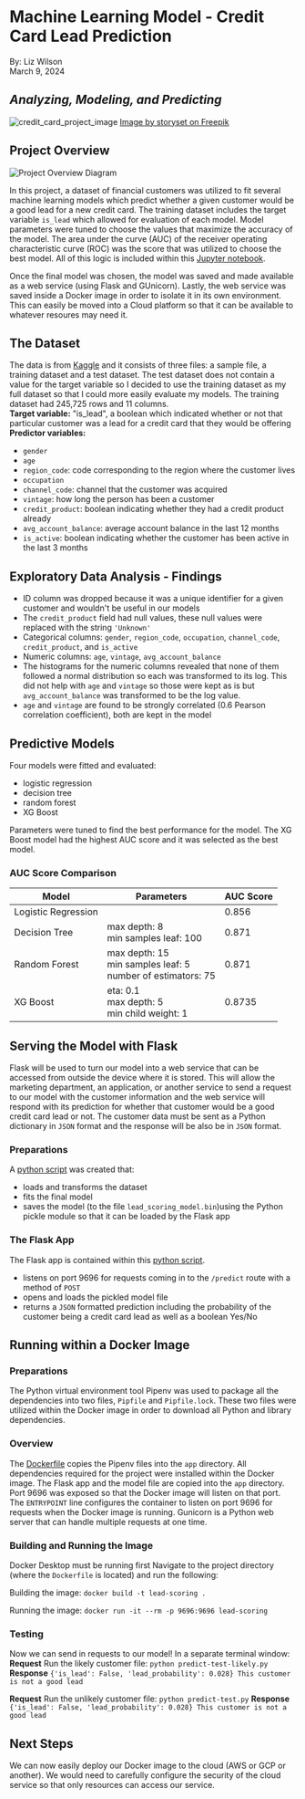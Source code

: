 # Machine Learning Model - Credit Card Lead Prediction

By: Liz Wilson<br>
March 9, 2024

## *Analyzing, Modeling, and Predicting*

![credit_card_project_image](assets/credit_card_image.jpg)
<a href="https://www.freepik.com/free-vector/plain-credit-card-concept-illustration_5359093.htm#fromView=search&page=1&position=22&uuid=d90e714c-176e-4590-b63d-05cae216409b">Image by storyset on Freepik</a>

## Project Overview
![Project Overview Diagram](assets/project_overview.jpg)

In this project, a dataset of financial customers was utilized to fit several machine learning models which predict whether a given customer would be a good lead for a new credit card.  The training dataset includes the target variable `is_lead` which allowed for evaluation of each model.  Model parameters were tuned to choose the values that maximize the accuracy of the model.  The area under the curve (AUC) of the receiver operating characteristic curve (ROC) was the score that was utilized to choose the best model.  All of this logic is included within this [Jupyter notebook](notebook.ipynb).

Once the final model was chosen, the model was saved and made available as a web service (using Flask and GUnicorn).  Lastly, the web service was saved inside a Docker image in order to isolate it in its own environment.  This can easily be moved into a Cloud platform so that it can be available to whatever resoures may need it.

## The Dataset
The data is from [Kaggle](https://www.kaggle.com/datasets/sajidhussain3/jobathon-may-2021-credit-card-lead-prediction) and it consists of three files: a sample file, a training dataset and a test dataset.  The test dataset does not contain a value for the target variable so I decided to use the training dataset as my full dataset so that I could more easily evaluate my models.  The training dataset had 245,725 rows and 11 columns.<br>
**Target variable:** "is_lead", a boolean which indicated whether or not that particular customer was a lead for a credit card that they would be offering<br>
**Predictor variables:**
* `gender`
* `age`
* `region_code`: code corresponding to the region where the customer lives
* `occupation`
* `channel_code`: channel that the customer was acquired
* `vintage`: how long the person has been a customer
* `credit_product`: boolean indicating whether they had a credit product already
* `avg_account_balance`: average account balance in the last 12 months
* `is_active`: boolean indicating whether the customer has been active in the last 3 months

## Exploratory Data Analysis - Findings
* ID column was dropped because it was a unique identifier for a given customer and wouldn't be useful in our models
* The `credit_product` field had null values, these null values were replaced with the string `'Unknown'`
* Categorical columns: `gender`, `region_code`, `occupation`, `channel_code`, `credit_product`, and `is_active`
* Numeric columns: `age`, `vintage`, `avg_account_balance`
* The histograms for the numeric columns revealed that none of them followed a normal distribution so each was transformed to its log.  This did not help with `age` and `vintage` so those were kept as is but `avg_account_balance` was transformed to be the log value.
* `age` and `vintage` are found to be strongly correlated (0.6 Pearson correlation coefficient), both are kept in the model

## Predictive Models
Four models were fitted and evaluated:
* logistic regression
* decision tree
* random forest
* XG Boost

Parameters were tuned to find the best performance for the model. The XG Boost model had the highest AUC score and it was selected as the best model.

### AUC Score Comparison
| Model | Parameters | AUC Score |
| ----------- | ----------- | ----------- |
| Logistic Regression |  | 0.856 |
| Decision Tree | max depth: 8 <br> min samples leaf: 100 | 0.871 |
| Random Forest | max depth: 15 <br> min samples leaf: 5 <br> number of estimators: 75 | 0.871 |
| XG Boost | eta: 0.1 <br> max depth: 5 <br> min child weight: 1 | 0.8735 |

## Serving the Model with Flask
Flask will be used to turn our model into a web service that can be accessed from outside the device where it is stored. This will allow the marketing department, an application, or another service to send a request to our model with the customer information and the web service will respond with its prediction for whether that customer would be a good credit card lead or not.  The customer data must be sent as a Python dictionary in `JSON` format and the response will be also be in `JSON` format.

### Preparations
A [python script](train.py) was created that:
* loads and transforms the dataset
* fits the final model
* saves the model (to the file `lead_scoring_model.bin`)using the Python pickle module so that it can be loaded by the Flask app

### The Flask App
The Flask app is contained within this [python script](predict.py).  
* listens on port 9696 for requests coming in to the `/predict` route with a method of `POST`
* opens and loads the pickled model file
* returns a `JSON` formatted prediction including the probability of the customer being a credit card lead as well as a boolean Yes/No

## Running within a Docker Image
### Preparations
The Python virtual environment tool Pipenv was used to package all the dependencies into two files, `Pipfile` and `Pipfile.lock`.  These two files were utilized within the Docker image in order to download all Python and library dependencies.  

### Overview
The [Dockerfile](Dockerfile) copies the Pipenv files into the `app` directory. All dependencies required for the project were installed within the Docker image. The Flask app and the model file are copied into the `app` directory.  Port 9696 was exposed so that the Docker image will listen on that port. The `ENTRYPOINT` line configures the container to listen on port 9696 for requests when the Docker image is running.  Gunicorn is a Python web server that can handle multiple requests at one time. 

### Building and Running the Image
Docker Desktop must be running first
Navigate to the project directory (where the `Dockerfile` is located) and run the following:

Building the image: `docker build -t lead-scoring .`

Running the image: `docker run -it --rm -p 9696:9696 lead-scoring`

### Testing
Now we can send in requests to our model! In a separate terminal window:
**Request**
Run the likely customer file: `python predict-test-likely.py`
**Response**
`{'is_lead': False, 'lead_probability': 0.028}
This customer is not a good lead`

**Request**
Run the unlikely customer file: `python predict-test.py`
**Response**
`{'is_lead': False, 'lead_probability': 0.028}
This customer is not a good lead`


## Next Steps
We can now easily deploy our Docker image to the cloud (AWS or GCP or another).  We would need to carefully configure the security of the cloud service so that only resources can access our service.